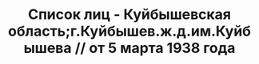---
title: Список лиц - Куйбышевская область;г.Куйбышев.ж.д.им.Куйбышева // от 5 марта
  1938 года
description: РГАСПИ, ф.17, т.7, оп.171, дело 415, лист 69
images:
- /disk/pictures/v07/17-171-415-069.jpg
- /disk/pictures/v07/17-171-415-070.jpg
- /disk/pictures/v07/17-171-415-071.jpg
- /disk/pictures/v07/17-171-415-072.jpg
- /disk/pictures/v07/17-171-415-073.jpg
- /disk/pictures/v07/17-171-415-074.jpg
---